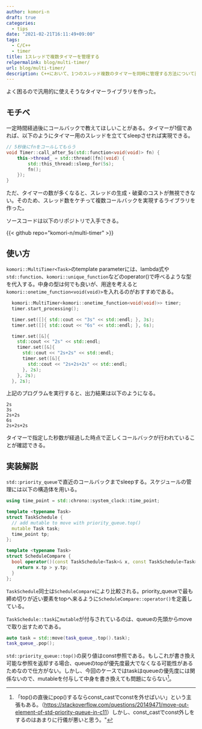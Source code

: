 ```yaml
---
author: komori-n
draft: true
categories:
  - tips
date: "2021-02-21T16:11:49+09:00"
tags:
  - C/C++
  - timer
title: 1スレッドで複数タイマーを管理する
relpermalink: blog/multi-timer/
url: blog/multi-timer/
description: C++において、1つのスレッド複数のタイマーを同時に管理する方法について説明する。
---
```


よく困るので汎用的に使えそうなタイマーライブラリを作った。

## モチベ

一定時間経過後にコールバックで教えてほしいことがある。タイマーが1個であれば、以下のようにタイマー用のスレッドを立ててsleepさせれば実現できる。

```cpp
// 5秒後にfnをコールしてもらう
void Timer::call_after_5s(std::function<void(void)> fn) {
    this->thread_ = std::thread([fn](void) {
        std::this_thread::sleep_for(5s);
        fn();
    });
}
```

ただ、タイマーの数が多くなると、スレッドの生成・破棄のコストが無視できない。そのため、スレッド数をケチって複数コールバックを実現するライブラリを作った。

ソースコードは以下のリポジトリで入手できる。

{{< github repo="komori-n/multi-timer" >}}

## 使い方

`komori::MultiTimer<Task>`のtemplate parameterには、lambda式や`std::function`、`komori::unique_function`などのoperator()で呼べるような型を代入する。中身の型は何でも良いが、用途を考えると`komori::onetime_function<void(void)>`を入れるのがおすすめである。

```cpp
  komori::MultiTimer<komori::onetime_function<void(void)>> timer;
  timer.start_processing();

  timer.set([]{ std::cout << "3s" << std::endl; }, 3s);
  timer.set([]{ std::cout << "6s" << std::endl; }, 6s);

  timer.set([&]{
    std::cout << "2s" << std::endl;
    timer.set([&]{
      std::cout << "2s+2s" << std::endl;
      timer.set([&]{
        std::cout << "2s+2s+2s" << std::endl;
      }, 2s);
    }, 2s);
  }, 2s);
```

上記のプログラムを実行すると、出力結果は以下のようになる。

```text
2s
3s
2s+2s
6s
2s+2s+2s
```

タイマーで指定した秒数が経過した時点で正しくコールバックが行われていることが確認できる。

## 実装解説

`std::priority_queue`で直近のコールバックまでsleepする。スケジュールの管理には以下の構造体を用いる。

```cpp
using time_point = std::chrono::system_clock::time_point;

template <typename Task>
struct TaskSchedule {
  // add mutable to move with priority_queue.top()
  mutable Task task;
  time_point tp;
};

template <typename Task>
struct ScheduleCompare {
  bool operator()(const TaskSchedule<Task>& x, const TaskSchedule<Task>& y) const {
    return x.tp > y.tp;
  }
};
```

`TaskSchedule`同士は`ScheduleCompare`により比較される。priority_queueで最も締め切りが近い要素をtopへ来るように`ScheduleCompare::operator()`を定義している。

`TaskSchedule::task`に`mutable`が付与されているのは、queueの先頭からmoveで取り出すためである。

```cpp
auto task = std::move(task_queue_.top().task);
task_queue_.pop();
```

`std::priority_queue::top()`の戻り値はconst参照である。もしこれが書き換え可能な参照を返却する場合、queueのtopが優先度最大でなくなる可能性があるためなので仕方がない。しかし、今回のケースではtaskはqueueの優先度には関係ないので、mutableを付与して中身を書き換えても問題にならない[^1]。

[^1]: 「top()の直後にpop()するならconst_castでconstを外せばいい」という主張もある。（<https://stackoverflow.com/questions/20149471/move-out-element-of-std-priority-queue-in-c11>）しかし、const_castでconst外しをするのはあまりに行儀が悪いと思う。"
